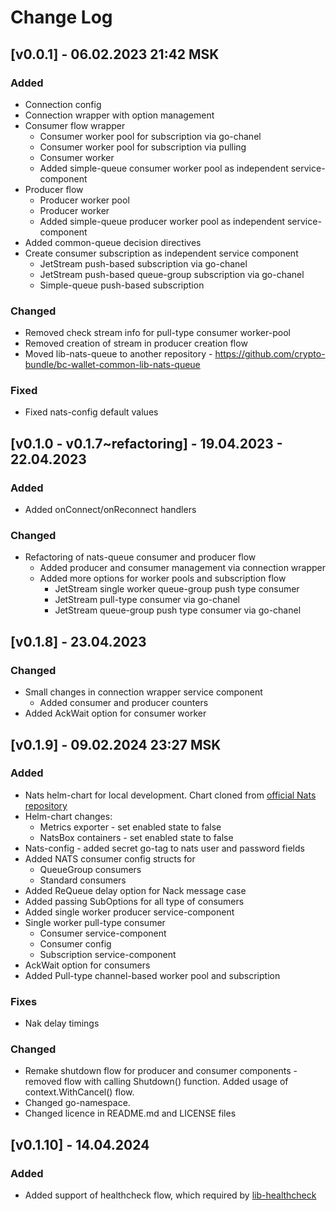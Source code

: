 # Change Log

## [v0.0.1] - 06.02.2023 21:42 MSK
### Added
* Connection config
* Connection wrapper with option management
* Consumer flow wrapper
  * Consumer worker pool for subscription via go-chanel
  * Consumer worker pool for subscription via pulling
  * Consumer worker
  * Added simple-queue consumer worker pool as independent service-component
* Producer flow
  * Producer worker pool
  * Producer worker
  * Added simple-queue producer worker pool as independent service-component
* Added common-queue decision directives
* Create consumer subscription as independent service component
  * JetStream push-based subscription via go-chanel
  * JetStream push-based queue-group subscription via go-chanel
  * Simple-queue push-based subscription
### Changed
* Removed check stream info for pull-type consumer worker-pool
* Removed creation of stream in producer creation flow
* Moved lib-nats-queue to another repository - https://github.com/crypto-bundle/bc-wallet-common-lib-nats-queue
### Fixed
* Fixed nats-config default values

## [v0.1.0 - v0.1.7~refactoring] - 19.04.2023 - 22.04.2023
### Added
* Added onConnect/onReconnect handlers
### Changed
* Refactoring of nats-queue consumer and producer flow
  * Added producer and consumer management via connection wrapper
  * Added more options for worker pools and subscription flow
    * JetStream single worker queue-group push type consumer
    * JetStream pull-type consumer via go-chanel
    * JetStream queue-group push type consumer via go-chanel

## [v0.1.8] - 23.04.2023
### Changed
* Small changes in connection wrapper service component
  * Added consumer and producer counters
* Added AckWait option for consumer worker

## [v0.1.9] - 09.02.2024 23:27 MSK
### Added
* Nats helm-chart for local development. Chart cloned from [official Nats repository](https://github.com/nats-io/k8s/tree/main/helm/charts/nats)
* Helm-chart changes:
  * Metrics exporter - set enabled state to false
  * NatsBox containers - set enabled state to false
* Nats-config - added secret go-tag to nats user and password fields
* Added NATS consumer config structs for
  * QueueGroup consumers
  * Standard consumers
* Added ReQueue delay option for Nack message case
* Added passing SubOptions for all type of consumers
* Added single worker producer service-component
* Single worker pull-type consumer
  * Consumer service-component
  * Consumer config
  * Subscription service-component
* AckWait option for consumers
* Added Pull-type channel-based worker pool and subscription
### Fixes
* Nak delay timings
### Changed
* Remake shutdown flow for producer and consumer components - removed flow with calling Shutdown() function.
  Added usage of context.WithCancel() flow.
* Changed go-namespace.
* Changed licence in README.md and LICENSE files

## [v0.1.10] - 14.04.2024
### Added
* Added support of healthcheck flow, which required by [lib-healthcheck](https://github.com/crypto-bundle/bc-wallet-common-lib-healthcheck)